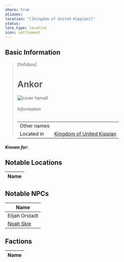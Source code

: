 ```yaml
---
share: true
aliases: 
location: "[[Kingdom of United Kippian]]"
status: 
lore_type: location
icon: settlement
---
```

## Basic Information
> [!infobox]
> # Ankor
> ![cover hsmall](insertimage.png)
> ###### Information
> |   |  |
> | ---- | ---- |
> | Other names | |
> | Located in | [Kingdom of United Kippian](../Kingdoms/Kingdom%20of%20United%20Kippian.md)|
##### Known for:
## Notable Locations
| Name |
| ---- |

## Notable NPCs
| Name                                       |
| ------------------------------------------ |
| Elijah Orstadt |
| [Noah Skie](../../PCs/Noah%20Skie.md)            |

## Factions
| Name |
| ---- |
